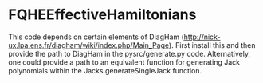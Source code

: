 # FQHEEffectiveHamiltonians

This code depends on certain elements of DiagHam
(http://nick-ux.lpa.ens.fr/diagham/wiki/index.php/Main_Page).
First install this and then provide the path to DiagHam in the
pysrc/generate.py code. Alternatively, one could provide a path
to an equivalent function for generating Jack polynomials within
the Jacks.generateSingleJack function.